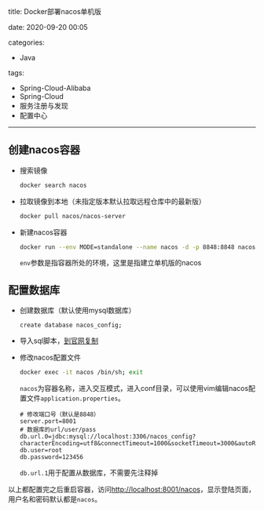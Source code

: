 title: Docker部署nacos单机版

date: 2020-09-20 00:05

categories:

- Java

tags:

- Spring-Cloud-Alibaba
- Spring-Cloud
- 服务注册与发现
- 配置中心

---

## 创建nacos容器

- 搜索镜像

  ```bash
  docker search nacos
  ```

- 拉取镜像到本地（未指定版本默认拉取远程仓库中的最新版）

  ```bash
  docker pull nacos/nacos-server
  ```

- 新建nacos容器

  ```bash
  docker run --env MODE=standalone --name nacos -d -p 8848:8848 nacos/nacos-server
  ```

  `env`参数是指容器所处的环境，这里是指建立单机版的nacos



## 配置数据库

- 创建数据库（默认使用mysql数据库）

  ```mysql
  create database nacos_config;
  ```

- 导入sql脚本，[到官网复制](https://github.com/alibaba/nacos/blob/master/config/src/main/resources/META-INF/nacos-db.sql)

- 修改nacos配置文件

  ```bash
  docker exec -it nacos /bin/sh; exit
  ```

  `nacos`为容器名称，进入交互模式，进入conf目录，可以使用vim编辑nacos配置文件`application.properties`。

  ```properties
  # 修改端口号（默认是8848）
  server.port=8001
  # 数据库的url/user/pass
  db.url.0=jdbc:mysql://localhost:3306/nacos_config?characterEncoding=utf8&connectTimeout=1000&socketTimeout=3000&autoReconnect=true
  db.user=root
  db.password=123456
  ```

  `db.url.1`用于配置从数据库，不需要先注释掉



以上都配置完之后重启容器，访问[http://localhost:8001/nacos](http://localhost:8001/nacos)，显示登陆页面，用户名和密码默认都是`nacos`。